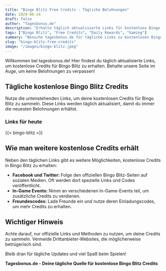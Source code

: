```yaml
---
title: "Bingo Blitz Free Credits - Tägliche Belohnungen"
date: 2024-06-24
draft: false
author: "Tagesbonus.de"
description: "Erhalte täglich aktualisierte Links für kostenlose Bingo Blitz Credits auf tagesbonus.de. Verpasse keine Belohnungen!"
tags: ["Bingo Blitz", "Free Credits", "Daily Rewards", "Gaming"]
summary: "Besuche tagesbonus.de für tägliche Links zu kostenlosen Bingo Blitz Credits und verpasse keine Belohnungen!"
slug: "bingo-blitz-free-credits"
image: "/images/bingo-blitz.jpeg"
---
```



Willkommen bei tagesbonus.de! Hier findest du täglich aktualisierte Links, um kostenlose Credits für Bingo Blitz zu erhalten. Behalte unsere Seite im Auge, um keine Belohnungen zu verpassen!

## Tägliche kostenlose Bingo Blitz Credits

Nutze die untenstehenden Links, um deine kostenlosen Credits für Bingo Blitz zu sammeln. Diese Links werden täglich aktualisiert, damit du immer die neuesten Belohnungen erhältst.

### Links für heute

{{< bingo-blitz >}}

## Wie man weitere kostenlose Credits erhält

Neben den täglichen Links gibt es weitere Möglichkeiten, kostenlose Credits in Bingo Blitz zu erhalten:
- **Facebook und Twitter:** Folge den offiziellen Bingo Blitz-Seiten auf sozialen Medien. Oft werden dort spezielle Links und Codes veröffentlicht.
- **In-Game Events:** Nimm an verschiedenen In-Game-Events teil, um zusätzliche Credits zu verdienen.
- **Freundescodes:** Lade Freunde ein und nutze deren Einladungscodes, um mehr Credits zu erhalten.

## Wichtiger Hinweis

Achte darauf, nur offizielle Links und Methoden zu nutzen, um deine Credits zu sammeln. Vermeide Drittanbieter-Websites, die möglicherweise betrügerisch sind.

Bleib dran für tägliche Updates und viel Spaß beim Spielen!

**Tagesbonus.de - Deine tägliche Quelle für kostenlose Bingo Blitz Credits**